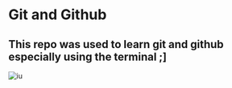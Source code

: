 # Git and Github

## This repo was used to learn git and github especially using the terminal ;]

![iu](https://user-images.githubusercontent.com/70283310/149412957-44e3526c-f148-40b8-b578-9f524a472db1.png)
